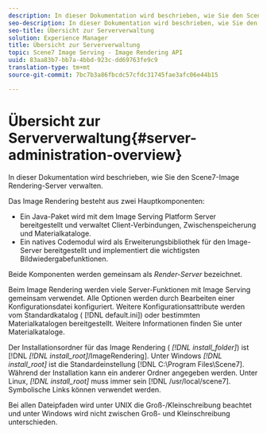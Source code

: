 ```yaml
---
description: In dieser Dokumentation wird beschrieben, wie Sie den Scene7-Image Rendering-Server verwalten.
seo-description: In dieser Dokumentation wird beschrieben, wie Sie den Scene7-Image Rendering-Server verwalten.
seo-title: Übersicht zur Serververwaltung
solution: Experience Manager
title: Übersicht zur Serververwaltung
topic: Scene7 Image Serving - Image Rendering API
uuid: 83aa83b7-bb7a-4bbd-923c-dd69763fe9c9
translation-type: tm+mt
source-git-commit: 7bc7b3a86fbcdc57cfdc31745fae3afc06e44b15

---
```



# Übersicht zur Serververwaltung{#server-administration-overview}

In dieser Dokumentation wird beschrieben, wie Sie den Scene7-Image Rendering-Server verwalten.

Das Image Rendering besteht aus zwei Hauptkomponenten:

* Ein Java-Paket wird mit dem Image Serving Platform Server bereitgestellt und verwaltet Client-Verbindungen, Zwischenspeicherung und Materialkataloge.
* Ein natives Codemodul wird als Erweiterungsbibliothek für den Image-Server bereitgestellt und implementiert die wichtigsten Bildwiedergabefunktionen.

Beide Komponenten werden gemeinsam als *Render-Server* bezeichnet.

Beim Image Rendering werden viele Server-Funktionen mit Image Serving gemeinsam verwendet. Alle Optionen werden durch Bearbeiten einer Konfigurationsdatei konfiguriert. Weitere Konfigurationsattribute werden vom Standardkatalog ( [!DNL default.ini]) oder bestimmten Materialkatalogen bereitgestellt. Weitere Informationen finden Sie unter Materialkataloge.

Der Installationsordner für das Image Rendering ( *[!DNL install_folder]*) ist [!DNL *[!DNL install_root]*/ImageRendering]. Unter Windows *[!DNL install_root]* ist die Standardeinstellung [!DNL C:\Program Files\Scene7]. Während der Installation kann ein anderer Ordner angegeben werden. Unter Linux, *[!DNL install_root]* muss immer sein [!DNL /usr/local/scene7]. Symbolische Links können verwendet werden.

Bei allen Dateipfaden wird unter UNIX die Groß-/Kleinschreibung beachtet und unter Windows wird nicht zwischen Groß- und Kleinschreibung unterschieden.
